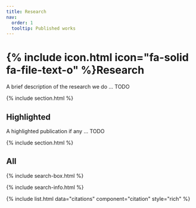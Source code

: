 ```yaml
---
title: Research
nav:
  order: 1
  tooltip: Published works
---
```


# {% include icon.html icon="fa-solid fa-file-text-o" %}Research

A brief description of the research we do ... TODO

{% include section.html %}

## Highlighted

A highlighted publication if any ... TODO

<!-- {% include citation.html lookup="Open collaborative writing with Manubot" style="rich" %} -->

{% include section.html %}

## All

{% include search-box.html %}

{% include search-info.html %}

{% include list.html data="citations" component="citation" style="rich" %}
